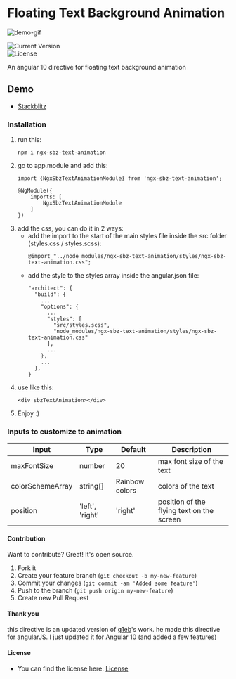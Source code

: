 # Floating Text Background Animation
![demo-gif](https://media.giphy.com/media/3MA6V372FmxEhZ1A71/giphy.gif)

![Current Version](https://img.shields.io/badge/Current%20Version-1.0.5-brightgreen>)   
 ![License](https://img.shields.io/badge/License-GNU%20General%20Public%20License%20v3.0-blue)

An angular 10 directive for floating text background animation

## Demo
* [Stackblitz]
 
### Installation
1. run this:
   ```shell
   npm i ngx-sbz-text-animation
   ```
2. go to app.module and add this:
   ```shell
   import {NgxSbzTextAnimationModule} from 'ngx-sbz-text-animation';
   
   @NgModule({
       imports: [
           NgxSbzTextAnimationModule
       ]
   })
   ```
3. add the css, you can do it in 2 ways:
    * add the import to the start of the main styles file inside the src folder (styles.css / styles.scss):
       ```shell
       @import "../node_modules/ngx-sbz-text-animation/styles/ngx-sbz-text-animation.css";
       ```
    * add the style to the styles array inside the angular.json file:
      ```shell
      "architect": {
        "build": {
          ...
          "options": {
            ...
            "styles": [
              "src/styles.scss",
              "node_modules/ngx-sbz-text-animation/styles/ngx-sbz-text-animation.css"
            ],
            ...
          },
          ...
        },
      }
      ```
4. use like this:
   ```shell
   <div sbzTextAnimation></div>
   ```
5. Enjoy :)

### Inputs to customize to animation

| Input            | Type              | Default        | Description                               |
| ---------------- | ------------------| -------------- | ----------------------------------------- |
| maxFontSize      | number            | 20             | max font size of the text                 |
| colorSchemeArray | string[]          | Rainbow colors | colors of the text                        |
| position         | 'left', 'right'  | 'right'        | position of the flying text on the screen |

#### Contribution
Want to contribute? Great!
It's open source.
1. Fork it
2. Create your feature branch (`git checkout -b my-new-feature`)
3. Commit your changes (`git commit -am 'Added some feature'`)
4. Push to the branch (`git push origin my-new-feature`)
5. Create new Pull Request

#### Thank you
this directive is an updated version of [g1eb]'s work.
he made this directive for angularJS.
I just updated it for Angular 10 (and added a few features)

#### License
* You can find the license here: [License]


[//]: # (
These are reference links used in the body of this note and get stripped out when the markdown processor does its job.
There is no need to format nicely because it shouldn't be seen. Thanks SO - http://stackoverflow.com/questions/4823468/store-comments-in-markdown-syntax)

   [Stackblitz]: <https://stackblitz.com/edit/ngx-sbz-text-animation?file=src/app/app.component.html>
   [g1eb]: <https://github.com/g1eb/angular-text-animation>
   [License]: <https://github.com/blakazulu/Ngx-Sbz-Text-Animation/blob/main/LICENSE>
